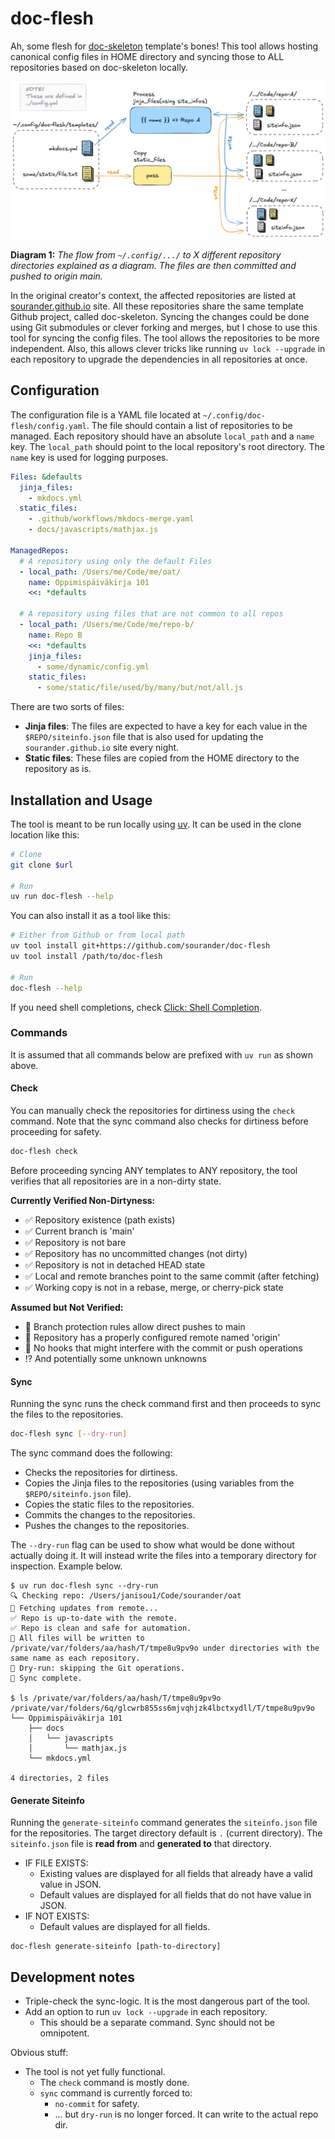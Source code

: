 # doc-flesh

Ah, some flesh for [doc-skeleton](https://github.com/sourander/doc-skeleton) template's bones! This tool allows hosting canonical config files in HOME directory and syncing those to ALL repositories based on doc-skeleton locally.

![alt](assets/template-flow.png)

**Diagram 1:** *The flow from `~/.config/.../` to X different repository directories explained as a diagram. The files are then committed and pushed to origin main.*

In the original creator's context, the affected repositories are listed at [sourander.github.io](https://sourander.github.io/) site. All these repositories share the same template Github project, called doc-skeleton. Syncing the changes could be done using Git submodules or clever forking and merges, but I chose to use this tool for syncing the config files. The tool allows the repositories to be more independent. Also, this allows clever tricks like running `uv lock --upgrade` in each repository to upgrade the dependencies in all repositories at once.

## Configuration

The configuration file is a YAML file located at `~/.config/doc-flesh/config.yaml`. The file should contain a list of repositories to be managed. Each repository should have an absolute `local_path` and a `name` key. The `local_path` should point to the local repository's root directory. The `name` key is used for logging purposes.

```yaml
Files: &defaults
  jinja_files:
    - mkdocs.yml
  static_files:
    - .github/workflows/mkdocs-merge.yaml
    - docs/javascripts/mathjax.js

ManagedRepos:
  # A repository using only the default Files
  - local_path: /Users/me/Code/me/oat/
    name: Oppimispäiväkirja 101
    <<: *defaults

  # A repository using files that are not common to all repos
  - local_path: /Users/me/Code/me/repo-b/
    name: Repo B
    <<: *defaults
    jinja_files:
      - some/dynamic/config.yml
    static_files:
      - some/static/file/used/by/many/but/not/all.js
```

There are two sorts of files:

* **Jinja files**: The files are expected to have a key for each value in the `$REPO/siteinfo.json` file that is also used for updating the `sourander.github.io` site every night.
* **Static files**: These files are copied from the HOME directory to the repository as is.

## Installation and Usage

The tool is meant to be run locally using [uv](https://docs.astral.sh/uv/). It can be used in the clone location like this:

```bash
# Clone
git clone $url

# Run
uv run doc-flesh --help
```

You can also install it as a tool like this:

```bash
# Either from Github or from local path
uv tool install git+https://github.com/sourander/doc-flesh
uv tool install /path/to/doc-flesh

# Run
doc-flesh --help
```

If you need shell completions, check [Click: Shell Completion](https://click.palletsprojects.com/en/stable/shell-completion/).

### Commands

It is assumed that all commands below are prefixed with `uv run` as shown above.

#### Check

You can manually check the repositories for dirtiness using the `check` command. Note that the sync command also checks for dirtiness before proceeding for safety.

```bash
doc-flesh check
```

Before proceeding syncing ANY templates to ANY repository, the tool verifies that all repositories are in a non-dirty state.

**Currently Verified Non-Dirtyness:**

* ✅ Repository existence (path exists)
* ✅ Current branch is 'main'
* ✅ Repository is not bare
* ✅ Repository has no uncommitted changes (not dirty)
* ✅ Repository is not in detached HEAD state
* ✅ Local and remote branches point to the same commit (after fetching)
* ✅ Working copy is not in a rebase, merge, or cherry-pick state

**Assumed but Not Verified:**

* 🚧 Branch protection rules allow direct pushes to main
* 🚧 Repository has a properly configured remote named 'origin'
* 🚧 No hooks that might interfere with the commit or push operations
* ⁉️ And potentially some unknown unknowns


#### Sync

Running the sync runs the check command first and then proceeds to sync the files to the repositories.

```bash
doc-flesh sync [--dry-run]
```

The sync command does the following:

* Checks the repositories for dirtiness.
* Copies the Jinja files to the repositories (using variables from the `$REPO/siteinfo.json` file).
* Copies the static files to the repositories.
* Commits the changes to the repositories.
* Pushes the changes to the repositories.

The `--dry-run` flag can be used to show what would be done without actually doing it. It will instead write the files into a temporary directory for inspection. Example below.

```console
$ uv run doc-flesh sync --dry-run
🔍 Checking repo: /Users/janisou1/Code/sourander/oat
🔄 Fetching updates from remote...
✅ Repo is up-to-date with the remote.
✅ Repo is clean and safe for automation.
🔧 All files will be written to /private/var/folders/aa/hash/T/tmpe8u9pv9o under directories with the same name as each repository.
🔧 Dry-run: skipping the Git operations.
🎉 Sync complete.

$ ls /private/var/folders/aa/hash/T/tmpe8u9pv9o
/private/var/folders/6q/glcwrb855ss6mjvqhjzk4lbctxydll/T/tmpe8u9pv9o
└── Oppimispäiväkirja 101
    ├── docs
    │   └── javascripts
    │       └── mathjax.js
    └── mkdocs.yml

4 directories, 2 files
```

#### Generate Siteinfo

Running the `generate-siteinfo` command generates the `siteinfo.json` file for the repositories. The target directory default is `.` (current directory). The `siteinfo.json` file is **read from** and **generated to** that directory.

* IF FILE EXISTS: 
    * Existing values are displayed for all fields that already have a valid value in JSON.
    * Default values are displayed for all fields that do not have value in JSON.
* IF NOT EXISTS:
    * Default values are displayed for all fields.

```
doc-flesh generate-siteinfo [path-to-directory]
```

## Development notes

* Triple-check the sync-logic. It is the most dangerous part of the tool.
* Add an option to run `uv lock --upgrade` in each repository. 
    * This should be a separate command. Sync should not be omnipotent.

Obvious stuff:

* The tool is not yet fully functional. 
    * The `check` command is mostly done.
    * `sync` command is currently forced to:
        *  `no-commit` for safety.
        *  ... but `dry-run` is no longer forced. It can write to the actual repo dir.
